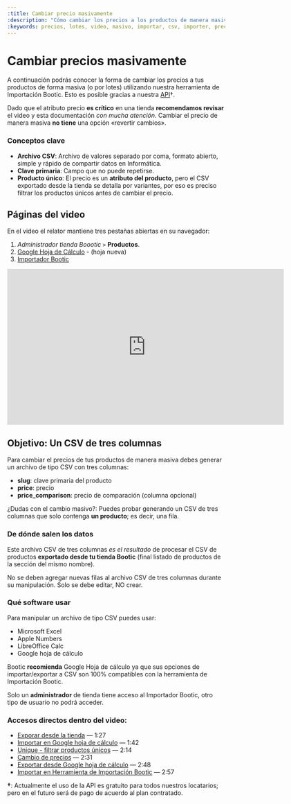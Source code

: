 ```yaml
---
:title: Cambiar precio masivamente
:description: "Cómo cambiar los precios a los productos de manera masiva"
:keywords: precios, lotes, video, masivo, importar, csv, importer, precio
---
```


# Cambiar precios masivamente

A continuación podrás conocer la forma de cambiar los precios a tus productos de
forma masiva (o por lotes) utilizando nuestra herramienta de Importación Bootic. Esto es posible gracias a nuestra [API](http://developers.bootic.net)&dagger;.

Dado que el atributo precio **es crítico** en una tienda **recomendamos revisar** el video y esta documentación _con mucha atención_. Cambiar el precio de manera masiva **no tiene** una opción «revertir cambios». 

### Conceptos clave

* **Archivo CSV**: Archivo de valores separado por coma, formato abierto, simple y rápido de compartir datos en Informática.
* **Clave primaria**: Campo que no puede repetirse.
* **Producto único**: El precio es un **atributo del producto**, pero el CSV exportado desde la tienda se detalla por variantes, por eso es preciso filtrar los productos únicos antes de cambiar el precio.

## Páginas del video

En el video el relator mantiene tres pestañas abiertas en su navegador:

1. _Administrador tienda Boootic_ `>` **Productos**.
2. [Google Hoja de Cálculo](https://docs.google.com/spreadsheets) - (hoja nueva)
3. [Importador Bootic](https://bootic-csv-importer.herokuapp.com/)

<iframe width="640" height="360" src="https://www.youtube.com/embed/QcVRdo7gHD8" frameborder="0" allowfullscreen></iframe>

## Objetivo: Un CSV de tres columnas

Para cambiar el precios de tus productos de manera masiva debes generar un archivo de tipo CSV con tres columnas: 

* **slug**: clave primaria del producto
* **price**: precio
* **price_comparison**: precio de comparación (columna opcional)


<div class="note tip">
¿Dudas con el cambio masivo?: Puedes probar generando un CSV de tres columnas que solo
contenga <strong>un producto</strong>; es decir, una fila.
</div>

### De dónde salen los datos

Este archivo CSV de tres columnas _es el resultado_ de procesar el CSV de
productos **exportado desde tu tienda Bootic** (final listado de productos de la
sección del mismo nombre).

<div class="note warning">
  <p>No se deben agregar nuevas filas al archivo CSV de tres columnas durante su manipulación. Solo se debe editar, NO crear.</p>
</div>

### Qué software usar

Para manipular un archivo de tipo CSV puedes usar:

* Microsoft Excel 
* Apple Numbers
* LibreOffice Calc
* Google hoja de cálculo

Bootic **recomienda** Google Hoja de cálculo ya que sus opciones de
importar/exportar a CSV son 100% compatibles con la herramienta de Importación
Bootic.


<div class="note info">
 <p>Solo un <strong>administrador</strong> de tienda tiene acceso al Importador Bootic, otro
 tipo de usuario no podrá acceder.</p>
</div>

### Accesos directos dentro del video:

* [Exporar desde la tienda](https://youtu.be/QcVRdo7gHD8?t=1m27s) — 1:27
* [Importar en Google hoja de cálculo](https://youtu.be/QcVRdo7gHD8?t=1m42s) — 1:42
* [Unique - filtrar productos únicos](https://youtu.be/QcVRdo7gHD8?t=2m14s) — 2:14
* [Cambio de precios](https://youtu.be/QcVRdo7gHD8?t=2m31s) — 2:31
* [Exportar desde Google hoja de cálculo](https://youtu.be/QcVRdo7gHD8?t=2m48s) — 2:48
* [Importar en Herramienta de Importación Bootic](https://youtu.be/QcVRdo7gHD8?t=2m57s) — 2:57

<strong>&dagger;</strong>: Actualmente el uso de la API es gratuito para todos nuestros locatarios; pero en el futuro será de pago de acuerdo al plan contratado.

